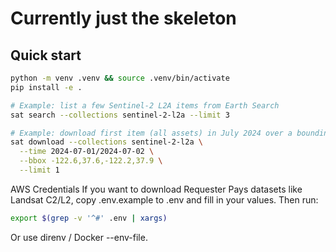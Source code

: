 # Currently just the skeleton

## Quick start
```bash
python -m venv .venv && source .venv/bin/activate
pip install -e .

# Example: list a few Sentinel-2 L2A items from Earth Search
sat search --collections sentinel-2-l2a --limit 3

# Example: download first item (all assets) in July 2024 over a bounding box
sat download --collections sentinel-2-l2a \
  --time 2024-07-01/2024-07-02 \
  --bbox -122.6,37.6,-122.2,37.9 \
  --limit 1
```


AWS Credentials
If you want to download Requester Pays datasets like Landsat C2/L2, copy .env.example to .env and fill in your values.
Then run:
```bash
export $(grep -v '^#' .env | xargs)
```
Or use direnv / Docker --env-file.
